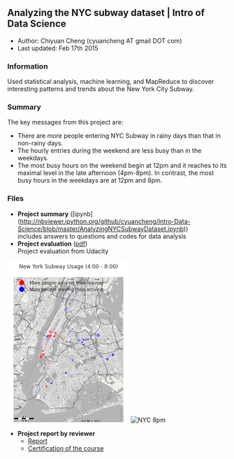## Analyzing the NYC subway dataset | Intro of Data Science
- Author:  Chiyuan Cheng (cyuancheng AT gmail DOT com) 
- Last updated: Feb 17th 2015

### Information

Used statistical analysis, machine learning, and MapReduce to discover interesting patterns and trends about the New York City Subway.

### Summary
The key messages from this project are:

- There are more people entering NYC Subway in rainy days than that in non-rainy days.
- The hourly entries during the weekend are less busy than in the weekdays.
- The most busy hours on the weekend begin at 12pm and it reaches to its maximal level in the late afternoon (4pm-8pm). In contrast, the most busy hours in the weekdays are at 12pm and 8pm.

### Files

- **Project summary** ([ipynb]
(http://nbviewer.ipython.org/github/cyuancheng/Intro-Data-Science/blob/master/AnalyzingNYCSubwayDataset.ipynb))    
 includes answers to questions and codes for data analysis
- **Project evaluation** ([pdf](ProjectReport.pdf))    
 Project evaluation from Udacity
 
 ![NYC 8am](https://github.com/cyuancheng/Intro-Data-Science/blob/master/turnstile_map_8.png "8am")
 ![NYC 8pm](https://github.com/cyuancheng/Intro-Data-Science/blob/master/turnstile_map_2-.png "8am")
 
 
- **Project report by reviewer**
	+ [Report](ProjectReport.pdf)
	+ [Certification of the course](certificate.pdf)

